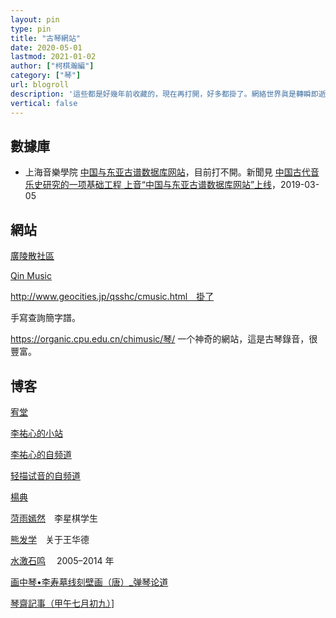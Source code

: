 ```yaml
---
layout: pin
type: pin
title: "古琴網站"
date: 2020-05-01
lastmod: 2021-01-02
author: ["柯棋瀚編"]
category: ["琴"]
url: blogroll
description: '這些都是好幾年前收藏的，現在再打開，好多都掛了。網絡世界眞是轉瞬即逝。給自己看的，沒什麼價値。'
vertical: false
---
```


## 數據庫

- 上海音樂學院 [中国与东亚古谱数据库网站](ceanotation.www.shcmusic.edu.cn)，目前打不開。新聞見 [中国古代音乐史研究的一项基础工程 上音“中国与东亚古谱数据库网站”上线](https://www.shcmusic.edu.cn/view_0.aspx?cid=409&id=61)，2019-03-05

## 網站

[廣陵散社區](http://www.guanglingsan.com/)

[Qin Music](http://www.silkqin.com/)

http://www.geocities.jp/qsshc/cmusic.html　掛了

 手寫查詢簡字譜。

https://organic.cpu.edu.cn/chimusic/琴/ 一个神奇的網站，這是古琴錄音，很豐富。

## 博客

[宥堂](http://blog.tianya.cn/blog-335153-3.shtml)

[李祐心的小站](https://site.douban.com/li_youxin/)

[李祐心的自频道](https://i.youku.com/i/UNjE5MjIxMDEy?spm=a2h0j.11185381.module_basic_sub.A)

[轻描试音的自频道](https://i.youku.com/i/UMTc2MzUzOTI0?spm=a2hzp.8244740.0.0)

[楊典](http://blog.sina.com.cn/niezheng1972)

[菏雨嫣然](http://blog.sina.com.cn/s/articlelist_1926990944_0_1.html)　李星棋学生

[熊发学](http://blog.sina.com.cn/s/blog_5cd9f0f60100qkjf.html)　关于王华德

[水激石鸣](https://blog.tianya.cn/listcate-114513-0-1.shtml) 　2005–2014 年

[画中琴•李寿墓线刻壁画（唐）_弹琴论道](http://blog.sina.com.cn/s/blog_c4f3c7040102uxnr.html)

[琴齋記事（甲午七月初九）](https://www.douban.com/note/386515104/)]